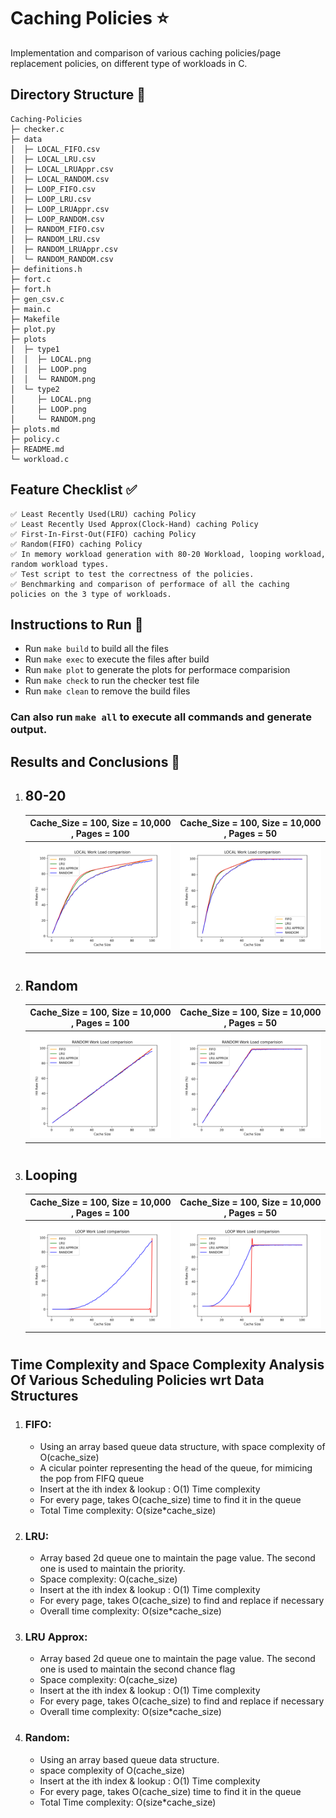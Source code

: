 # Caching Policies ⭐

Implementation and comparison of various caching policies/page replacement policies, on different type of workloads in C. 

## Directory Structure 📁

```
Caching-Policies
├─ checker.c
├─ data
│  ├─ LOCAL_FIFO.csv
│  ├─ LOCAL_LRU.csv
│  ├─ LOCAL_LRUAppr.csv
│  ├─ LOCAL_RANDOM.csv
│  ├─ LOOP_FIFO.csv
│  ├─ LOOP_LRU.csv
│  ├─ LOOP_LRUAppr.csv
│  ├─ LOOP_RANDOM.csv
│  ├─ RANDOM_FIFO.csv
│  ├─ RANDOM_LRU.csv
│  ├─ RANDOM_LRUAppr.csv
│  └─ RANDOM_RANDOM.csv
├─ definitions.h
├─ fort.c
├─ fort.h
├─ gen_csv.c
├─ main.c
├─ Makefile
├─ plot.py
├─ plots
│  ├─ type1
│  │  ├─ LOCAL.png
│  │  ├─ LOOP.png
│  │  └─ RANDOM.png
│  └─ type2
│     ├─ LOCAL.png
│     ├─ LOOP.png
│     └─ RANDOM.png
├─ plots.md
├─ policy.c
├─ README.md
└─ workload.c

```
## Feature Checklist ✅
```
✅ Least Recently Used(LRU) caching Policy
✅ Least Recently Used Approx(Clock-Hand) caching Policy
✅ First-In-First-Out(FIFO) caching Policy
✅ Random(FIFO) caching Policy 
✅ In memory workload generation with 80-20 Workload, looping workload, random workload types.
✅ Test script to test the correctness of the policies. 
✅ Benchmarking and comparison of performace of all the caching policies on the 3 type of workloads.
```



## Instructions to Run 🏃

- Run `make build` to build all the files 
- Run `make exec` to execute the files after build
- Run `make plot` to generate the plots for performace comparision
- Run `make check` to run the checker test file
- Run `make clean` to remove the build files 

### Can also run `make all` to execute all commands and generate output. 

## Results and Conclusions 📰


1) ## 80-20

    Cache_Size = 100, Size = 10,000 , Pages = 100            |  Cache_Size = 100, Size = 10,000 , Pages = 50
    :-------------------------:|:-------------------------:
    ![](plots/type1/LOCAL.png)  |  ![](plots/type2/LOCAL.png)
    
    #
2) ## Random

    Cache_Size = 100, Size = 10,000 , Pages = 100            |  Cache_Size = 100, Size = 10,000 , Pages = 50
    :-------------------------:|:-------------------------:
    ![](plots/type1/RANDOM.png)  |  ![](plots/type2/RANDOM.png)
    #
2) ## Looping

    Cache_Size = 100, Size = 10,000 , Pages = 100            |  Cache_Size = 100, Size = 10,000 , Pages = 50
    :-------------------------:|:-------------------------:
    ![](plots/type1/LOOP.png)  |  ![](plots/type2/LOOP.png)
    #


##  Time Complexity and Space Complexity Analysis Of Various Scheduling Policies wrt Data Structures 

1) ### FIFO: 
    - Using an array based queue data structure, with space complexity of O(cache_size)
    - A cicular pointer representing the head of the queue, for mimicing the pop from FIFQ queue
    - Insert at the ith index & lookup : O(1) Time complexity
    - For every page, takes O(cache_size) time to find it in the queue
    - Total Time complexity: O(size*cache_size)

2) ### LRU:
    - Array based 2d queue one to maintain the page value. The second one is used to maintain the priority. 
    - Space complexity: O(cache_size)
    - Insert at the ith index & lookup : O(1) Time complexity
    - For every page, takes O(cache_size) to find and replace if necessary
    - Overall time complexity: O(size*cache_size)

3) ### LRU Approx: 
    - Array based 2d queue one to maintain the page value. The second one is used to maintain the second chance flag
    - Space complexity: O(cache_size)
    - Insert at the ith index & lookup : O(1) Time complexity
    - For every page, takes O(cache_size) to find and replace if necessary
    - Overall time complexity: O(size*cache_size)
4) ### Random: 
    - Using an array based queue data structure.
    - space complexity of O(cache_size)
    - Insert at the ith index & lookup : O(1) Time complexity
    - For every page, takes O(cache_size) time to find it in the queue
    - Total Time complexity: O(size*cache_size)
